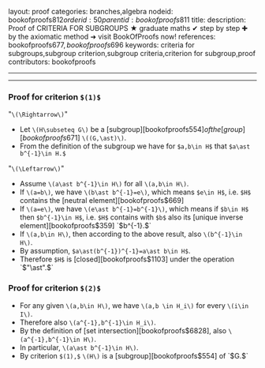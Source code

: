 layout: proof
categories: branches,algebra
nodeid: bookofproofs$812
orderid: 50
parentid: bookofproofs$811
title: 
description: Proof of CRITERIA FOR SUBGROUPS ★ graduate maths ✔ step by step ✚ by the axiomatic method ➜ visit BookOfProofs now!
references: bookofproofs$677,bookofproofs$696
keywords: criteria for subgroups,subgroup criterion,subgroup criteria,criterion for subgroup,proof
contributors: bookofproofs

---


---

### Proof for criterion `$(1)$`

"`\(\Rightarrow\)`"

* Let `\(H\subseteq G\)` be a [subgroup][bookofproofs$554] of the [group][bookofproofs$671] `\((G,\ast)\)`. 
* From the definition of the subgroup we have for `$a,b\in H$` that `$a\ast b^{-1}\in H.$`

"`\(\Leftarrow\)`"

* Assume `\(a\ast b^{-1}\in H\)` for all `\(a,b\in H\)`. 
* If `\(a=b\)`, we have `\(b\ast b^{-1}=e\)`, which means `$e\in H$`, i.e. `$H$` contains the [neutral element][bookofproofs$669]
* If `\(a=e\)`, we have `\(e\ast b^{-1}=b^{-1}\)`, which means if `$b\in H$` then `$b^{-1}\in H$`, i.e. `$H$` contains with `$b$` also its [unique inverse element][bookofproofs$359]  `$b^{-1}.$`
* If `\(a,b\in H\)`, then according to the above result, also `\(b^{-1}\in H\)`.
* By assumption, `$a\ast(b^{-1})^{-1}=a\ast b\in H$`. 
* Therefore `$H$` is [closed][bookofproofs$1103] under the operation `$"\ast".$`

### Proof for criterion `$(2)$`

* For any given `\(a,b\in H\)`, we have `\(a,b \in H_i\)` for every `\(i\in I\)`. 
* Therefore also `\(a^{-1},b^{-1}\in H_i\)`.
* By the definition of [set intersection][bookofproofs$6828], also `\(a^{-1},b^{-1}\in H\)`. 
* In particular, `\(a\ast b^{-1}\in H\)`. 
* By criterion `$(1),$` `\(H\)` is a [subgroup][bookofproofs$554] of `$G.$`
